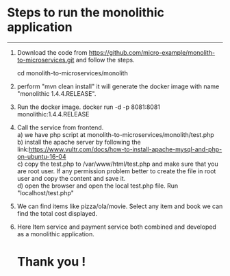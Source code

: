 # Steps to run the monolithic application  
--------------------------------------------  
1. Download the code from https://github.com/micro-example/monolith-to-microservices.git and follow the steps.

   cd monolith-to-microservices/monolith

2. perform "mvn clean install"
it will generate the docker image with name "monolithic 1.4.4.RELEASE".

3. Run the docker image.
   docker run -d -p 8081:8081 monolithic:1.4.4.RELEASE 
   
4. Call the service from frontend.  
   a) we have php script at monolith-to-microservices/monolith/test.php  
   b) install the apache server by following the link:https://www.vultr.com/docs/how-to-install-apache-mysql-and-php-on-ubuntu-16-04  
   c) copy the test.php to /var/www/html/test.php and make sure that you are root user. If any permission problem better to create the file in root user and copy the content and save it.  
   d) open the browser and open the local test.php file. Run "localhost/test.php"
5. We can find items like pizza/ola/movie. Select any item and book we can find the total cost displayed.

6. Here Item service and payment service both combined and developed as a monolithic application.

      # Thank you !
